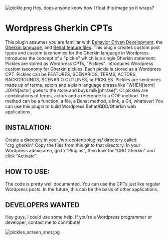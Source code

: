 ![pickle.png](https://bitbucket.org/repo/aAdo7g/images/3063536449-pickle.png)
Hey, does anyone know how I float this image so it wraps?

# Wordpress Gherkin CPTs #
This plugin assumes you are familiar with [Behavior Driven Development](http://en.wikipedia.org/wiki/Behavior-driven_development), the [Gherkin language](http://docs.behat.org/en/latest/guides/1.gherkin.html), and [Behat feature files](http://docs.behat.org/en/latest/guides/1.gherkin.html#features).
This plugin creates custom post types and custom taxonomies for the Gherkin language in Wordpress.
Introduces the concept of a "pickle" which is a single Gherkin statement.
Pickles are stored as Wordpress CPTs, "Pickles".
Introduces Wordpress custom taxonomy for Gherkin pickles:
Each pickle is stored as a Wordpress CPT. 
Pickles can be FEATURES, SCENARIOS, TERMS, ACTORS, BACKGROUNDS, SCENARIO OUTLINES, or PICKLES. Pickles are sentences made up of terms, actors and a plain language phrase like "WHEN[term] JOHN[actor] goes to the store and buys milk[phrase]". 
Or pickles are combinations of terms, actors and a reference to a OOP method. The method can be a function, a file, a Behat method, a link, a Git, whatever!
You can use this plugin to build Wordpress Behat/BDD/Gherkin web applications.
## INSTALATION: ##
Create a directory in your /wp-content/plugins/ directory called "crg_gherkin"
Copy the files from this git to that directory.
In your Wordpress admin area, go to "Plugins", then look for "CRG Gherkin" and click "Activate".

## HOW TO USE: ##
The code is pretty well documented. You can use the CPTs just like regular Wordpress posts. In the future, this can be the basis of other applications.

## DEVELOPERS WANTED ##
Hey guys, I could use some help. If you're a Wordpress programmer or developer, contact me to conrtibute!

![pickles_screen_shot.jpg](https://bitbucket.org/repo/aAdo7g/images/1209142840-pickles_screen_shot.jpg)